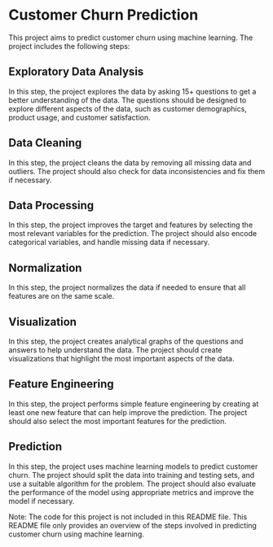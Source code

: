 # Customer Churn Prediction

This project aims to predict customer churn using machine learning. The project includes the following steps:

## Exploratory Data Analysis

In this step, the project explores the data by asking 15+ questions to get a better understanding of the data. The questions should be designed to explore different aspects of the data, such as customer demographics, product usage, and customer satisfaction.

## Data Cleaning

In this step, the project cleans the data by removing all missing data and outliers. The project should also check for data inconsistencies and fix them if necessary.

## Data Processing

In this step, the project improves the target and features by selecting the most relevant variables for the prediction. The project should also encode categorical variables, and handle missing data if necessary.

## Normalization

In this step, the project normalizes the data if needed to ensure that all features are on the same scale.

## Visualization

In this step, the project creates analytical graphs of the questions and answers to help understand the data. The project should create visualizations that highlight the most important aspects of the data.

## Feature Engineering

In this step, the project performs simple feature engineering by creating at least one new feature that can help improve the prediction. The project should also select the most important features for the prediction.

## Prediction

In this step, the project uses machine learning models to predict customer churn. The project should split the data into training and testing sets, and use a suitable algorithm for the problem. The project should also evaluate the performance of the model using appropriate metrics and improve the model if necessary.

Note: The code for this project is not included in this README file. This README file only provides an overview of the steps involved in predicting customer churn using machine learning.
